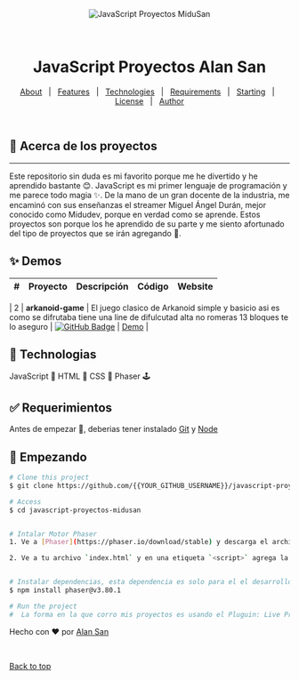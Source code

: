 <div align="center" id="top"> 
  <img src="./.github/app.gif" alt="JavaScript Proyectos MiduSan" />

  &#xa0;

  <!-- <a href="https://javascriptproyectosmidusan.netlify.app">Demo</a> -->
</div>

<h1 align="center">JavaScript Proyectos Alan San</h1>

<!-- <p align="center">
  <img alt="Github top language" src="https://img.shields.io/github/languages/top/{{YOUR_GITHUB_USERNAME}}/javascript-proyectos-midusan?color=56BEB8">

  <img alt="Github language count" src="https://img.shields.io/github/languages/count/{{YOUR_GITHUB_USERNAME}}/javascript-proyectos-midusan?color=56BEB8">

  <img alt="Repository size" src="https://img.shields.io/github/repo-size/{{YOUR_GITHUB_USERNAME}}/javascript-proyectos-midusan?color=56BEB8">

  <img alt="License" src="https://img.shields.io/github/license/{{YOUR_GITHUB_USERNAME}}/javascript-proyectos-midusan?color=56BEB8"> -->

  <!-- <img alt="Github issues" src="https://img.shields.io/github/issues/{{YOUR_GITHUB_USERNAME}}/javascript-proyectos-midusan?color=56BEB8" /> -->

  <!-- <img alt="Github forks" src="https://img.shields.io/github/forks/{{YOUR_GITHUB_USERNAME}}/javascript-proyectos-midusan?color=56BEB8" /> -->

  <!-- <img alt="Github stars" src="https://img.shields.io/github/stars/{{YOUR_GITHUB_USERNAME}}/javascript-proyectos-midusan?color=56BEB8" /> -->
</p>

<!-- Status -->

<!-- <h4 align="center"> 
	🚧  JavaScript Proyectos Alan San 🚀 Under construction...  🚧
</h4> 

<hr> -->

<p align="center">
  <a href="#dart-about">About</a> &#xa0; | &#xa0; 
  <a href="#sparkles-features">Features</a> &#xa0; | &#xa0;
  <a href="#rocket-technologies">Technologies</a> &#xa0; | &#xa0;
  <a href="#white_check_mark-requirements">Requirements</a> &#xa0; | &#xa0;
  <a href="#checkered_flag-starting">Starting</a> &#xa0; | &#xa0;
  <a href="#memo-license">License</a> &#xa0; | &#xa0;
  <a href="https://github.com/{{YOUR_GITHUB_USERNAME}}" target="_blank">Author</a>
</p>

<br>

## :dart: Acerca de los proyectos ##

---

Este repositorio sin duda es mi favorito porque me he divertido y he aprendido bastante 😊. JavaScript es mi primer lenguaje de programación y me parece todo magia ✨. De la mano de un gran docente de la industria, me encaminó con sus enseñanzas el streamer Miguel Ángel Durán, mejor conocido como Midudev, porque en verdad como se aprende. Estos proyectos son porque los he aprendido de su parte y me siento afortunado del tipo de proyectos que se irán agregando 🚀.




## ✨ Demos

| #   | Proyecto          | Descripción                                                              | Código                                                                                                                                                                                    | Website                                                                                                                                                 |
| --- | ----------------- | ------------------------------------------------------------------------ | ----------------------------------------------------------------------------------------------------------------------------------------------------------------------------------------- | ------------------------------------------------------------------------------------------------------------------------------------------------------- |

| 2   | **arkanoid-game** | El juego clasico de Arkanoid simple y basicio asi es como se difrutaba tiene una line de difulcutad alta no romeras 13 bloques te lo aseguro          | [![GitHub Badge](https://img.shields.io/badge/Código-181717?logo=github&logoColor=fff&style=flat-square)](https://github.com/AlanSan1195/JavaScript-Proyects/tree/main/01%20-arkanold-Game) | [Demo](https://arkanoidsan.netlify.app/) |





## :rocket: Technologias ##
JavaScript 🧀
HTML 🥕
CSS 💙
Phaser 🕹️
## :white_check_mark: Requerimientos ##

Antes de empezar :checkered_flag:, deberias tener instalado [Git](https://git-scm.com) y [Node](https://nodejs.org/en/)

## :checkered_flag: Empezando ##

```bash
# Clone this project
$ git clone https://github.com/{{YOUR_GITHUB_USERNAME}}/javascript-proyectos-midusan

# Access
$ cd javascript-proyectos-midusan


# Intalar Motor Phaser
1. Ve a [Phaser](https://phaser.io/download/stable) y descarga el archivo ya minificado `.js` y llévalo a la carpeta del proyecto. No te preocupes, este archivo no se tiene que editar ni nada.

2. Ve a tu archivo `index.html` y en una etiqueta `<script>` agrega la ruta del motor de Phaser, que es el archivo que descargamos.


# Instalar dependencias, esta dependencia es solo para el el desarrollo del proyecto 02 de Super Mario Bros que es el motor de JavaScript que utilizamos para su desarrollo
$ npm install phaser@v3.80.1

# Run the project
#  La forma en la que corro mis proyectos es usando el Pluguin: Live Preview mi Microsoft, la recomiendo mucho

```

<!-- ## :memo: License ##

This project is under license from MIT. For more details, see the [LICENSE](LICENSE.md) file. -->


Hecho con :heart: por <a href="https://github.com/AlanSan1195" target="_blank">Alan San</a>

&#xa0;

<a href="#top">Back to top</a>
